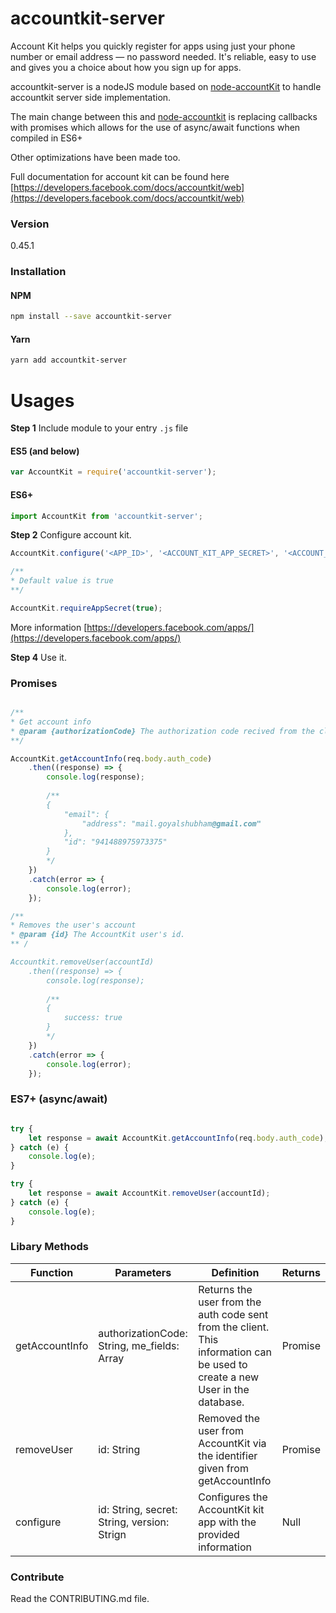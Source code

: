 # accountkit-server

Account Kit helps you quickly register for apps using just your phone number or email address — no password needed. It's reliable, easy to use and gives you a choice about how you sign up for apps.

accountkit-server is a nodeJS module based on [node-accountKit](https://github.com/taina0407/node-accountkit) to handle accountkit server side implementation.

The main change between this and [node-accountkit](https://github.com/taina0407/node-accountkit) is replacing callbacks with promises which allows for the use of async/await functions when compiled in ES6+

Other optimizations have been made too.

Full documentation for account kit can be found here [https://developers.facebook.com/docs/accountkit/web](https://developers.facebook.com/docs/accountkit/web)

### Version
0.45.1

### Installation

#### NPM

```sh
npm install --save accountkit-server
```

#### Yarn

```sh
yarn add accountkit-server
```

# Usages

**Step 1** Include module to your entry `.js` file

#### ES5 (and below)
```javascript
var AccountKit = require('accountkit-server');
```

#### ES6+
```javascript
import AccountKit from 'accountkit-server';
```

**Step 2** Configure account kit.
```javascript
AccountKit.configure('<APP_ID>', '<ACCOUNT_KIT_APP_SECRET>', '<ACCOUNT_KIT_VERSION> (Default 1.1)'); 

/**
* Default value is true
**/

AccountKit.requireAppSecret(true); 
```

More information [https://developers.facebook.com/apps/](https://developers.facebook.com/apps/)


**Step 4** Use it.

### Promises
```javascript

/**
* Get account info
* @param {authorizationCode} The authorization code recived from the client
**/

AccountKit.getAccountInfo(req.body.auth_code)
    .then((response) => {
        console.log(response);
        
        /**
        {
            "email": {
                "address": "mail.goyalshubham@gmail.com"
            },
            "id": "941488975973375"
        }
        */
    })
    .catch(error => {
        console.log(error);
    });

/**
* Removes the user's account
* @param {id} The AccountKit user's id.
** /

Accountkit.removeUser(accountId)
    .then((response) => {
        console.log(response);
        
        /**
        {
            success: true
        }
        */
    })
    .catch(error => {
        console.log(error);
    });
```

### ES7+ (async/await)
```javascript

try {
    let response = await AccountKit.getAccountInfo(req.body.auth_code);
} catch (e) {
    console.log(e);
}

```

```javascript
try {
    let response = await AccountKit.removeUser(accountId);
} catch (e) {
    console.log(e);
}
```

### Libary Methods

| Function       | Parameters                                  | Definition                                                                                                                    | Returns |
|----------------|---------------------------------------------|-------------------------------------------------------------------------------------------------------------------------------|---------|
| getAccountInfo | authorizationCode: String, me_fields: Array | Returns the user from the auth code sent from the client. This information can be used to create a new User in the database.  | Promise |
| removeUser     | id: String                                  | Removed the user from AccountKit via the identifier given from getAccountInfo                                                 | Promise |
| configure      | id: String, secret: String, version: Strign | Configures the AccountKit kit app with the provided information                                                               | Null    |                                        |         |   |

### Contribute

Read the CONTRIBUTING.md file.
